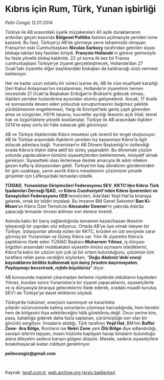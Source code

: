 # Kıbrıs için Rum, Türk, Yunan işbirliği

*Pelin Cengiz 12.01.2014*

<div class="yazi"><p>Türkiye ile AB arasındaki üyelik müzakereleri 40 aylık duraklamanın ardından geçen kasımda <b>Bölgesel Politika</b> faslının açılmasıyla yeniden ivme kazandı. Bu fasıl, Türkiye’yi AB’de görmeye zerre tahammülü olmayan Fransa’nın eski Cumhurbaşkanı <b>Nicolas Sarkozy</b> tarafından getirilen siyasi blokaja takılan beş fasıldan biriydi. <b>François Hollande</b>’ın göreve gelmesiyle bu fasla yönelik blokaj kaldırıldı. 22 yıl sonra ilk kez bir Fransa cumhurbaşkanı Türkiye’ye ziyaret gerçekleştirecek, Hollande’dan 27 Ocak’taki ziyarette diğer başlıklardaki blokajları da kaldıracağı sözü vermesi bekleniyor.</p>Her ne kadar uzun soluklu bir süreci içerse de, AB ile vize muafiyeti karşılığı Geri Kabul Anlaşması’nın imzalanması, Hollande’ın ziyaretinin hemen öncesinde 21 Ocak’ta Başbakan Erdoğan’ın Brüksel’e gidecek olması, ilişkileri yeniden hızlandırma açısından olumlu gelişmelerdi. Ancak, 17 Aralık ve sonrasında devam eden yolsuzluk soruşturmasının bağımsız şekilde yürütülmesinin engellenmesi, Yargı ile Emniyet’teki geniş çaplı görevden alma ve sürgünler, HSYK tasarısı, kuvvetler ayrılığı ilkesinin açık ihlali, temel hak ve özgürlüklere yönelik kısıtlamalar, Türkiye ile AB arasındaki ilişkileri 2014’te epey zorlu bir hâle sokacak gibi görünüyor.
<p>AB ve Türkiye ilişkilerinde Kıbrıs meselesi çok önemli bir engel oluşturuyor. AB ile Türkiye arasındaki ilişkilerin yeniden hız kazanması Kıbrıs’la ilgili atılacak adımlara bağlı. Yunanistan’ın AB Dönem Başkanlığı’nı üstlendiği sırada Kıbrıs’a ilişkin daha aktif bir süreç yaşanabilir. Bu dönemde çözüm yolunda yapılacakların tümünü siyasetçilerden beklememek, inisiyatif almak gerekiyor. Siyasetteki olası ilerlemeye destek amacıyla ilk adım nitekim geçen hafta iş dünyasından geldi. Türkiye’nin baş döndüren gündeminden bir gün uzaklaşıp, yarım asırlık Kıbrıs meselesinin çözümüne yönelik girişimler için Lefkoşa’daki temasları izledik.</p>
<p><strong>TÜSİAD</strong>, <b>Yunanistan Girişimcileri Federasyonu SEV</b>, <b>KKTC’den Kıbrıs Türk İşadamları Derneği İŞAD</b>, ve<b> Kıbrıs Cumhuriyeti'nden Kıbrıs İşverenleri ve Sanayicileri Federasyonu OEB </b>temsilcileri, Ada’daki Yeşil Hat’ta biraraya gelerek, ortak bir bildiri imzaladı. Bu imzanın BM Genel Sekreteri <b>Ban Ki-Moon</b>’un Kıbrıs Özel Temsilcisi <b>Alexander Downer</b>’ın yakında Ada’da yapacağı temaslar öncesi atılması son derece önemli.</p>Aslında kalıcı bir barış sağlandığında tamamen kazan/kazan ilkesinin işleyeceği bir yapıdan söz ediyoruz. Ortada AB’ye üye olmak isteyen bir Türkiye, izolasyonlar altında ezilen bir KKTC, krizden en üst seviyede zarar görmüş bir Yunanistan ve Güney Kıbrıs var. Yılın ilk ziyaretini Kıbrıs’a yaptıklarını ifade eden TÜSİAD Başkanı <b>Muharrem Yılmaz</b>, iş dünyası örgütleri arasındaki mutabakatın siyasetin önünü açmasını istediklerini, Kıbrıs’ta kalıcı bir çözüm için çok iyi bir ortam bulunduğunu, çözümün tüm taraflara refah şansı verdiğini söylerken, “<b><i>Doğu Akdeniz’deki enerji kaynaklarını birlikte kullanmak için barış fırsatını kaçırmayalım. Paylaşmayı becerirsek, refahı büyütürüz</i></b>” diyor.
<p>AB konusunda mazeret çıkarmadan ilerleme niyetinde olduklarını kaydeden Yılmaz, bundan sonra Yunanistan’a bir ziyaret yapacaklarını, siyasetçilerle ve iş dünyasıyla biraraya geleceklerini ifade ederek, oradaki muadil kuruluş SEV’i de Türkiye’ye davet ettiklerini söyledi.</p>
<p>Türkiye’de hükümet, enerjisini samimiyet ve kararlılıkla yıllardır sürüncemede kalmış sorunlarını çözmeye harcadığında, hem kendini hem de bölgesini ihya edebileceğini hâlâ görebilmiş değil. Onun yerine kire, pasa, bataklığa giderek daha fazla saplanan, çürümüşlüğe esir olan bir görüntü sergiliyor. İmzaların atıldığı, Türk tarafının <b>Yeşil Hat</b>, BM’nin <b>Buffer Zone</b>-<b> Ara Bölge</b>, Rumların ise <b>Nekri Zone</b> yani <b>Ölü Bölge</b> diye adlandırdığı, savaşın izlerini taşıyan, insanı hüzünle kaplayan harap binaların bulunduğu alana dileyelim sadece barışın gölgesi düşsün. Mesele, sadece siyasetçilere bırakılmayacak kadar ciddiyet gerektiriyor.</p>
<p><strong>pelincengiz@gmail.com</strong></p>
<p><strong></strong> </p>
</div>

Kaynak: [taraf.com.tr](http://www.taraf.com.tr:80/pelin-cengiz/makale-kibris-icin-rum-turk-yunan-isbirligi.htm), [web.archive.org (arşiv bağlantısı)](http://web.archive.org/web/20140114014024/http://www.taraf.com.tr:80/pelin-cengiz/makale-kibris-icin-rum-turk-yunan-isbirligi.htm)

